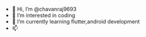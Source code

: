 - 👋 Hi, I’m @chavanraj9693
- 👀 I’m interested in coding
- 🌱 I’m currently learning flutter,android development
- 📫 

<!---
chavanraj9693/chavanraj9693 is a ✨ special ✨ repository because its `README.md` (this file) appears on your GitHub profile.
You can click the Preview link to take a look at your changes.
--->
